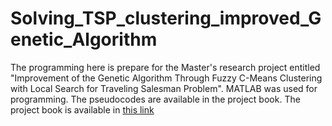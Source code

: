 # Solving_TSP_clustering_improved_Genetic_Algorithm
The programming here is prepare for the Master's research project entitled "Improvement of the Genetic Algorithm Through Fuzzy C-Means Clustering with Local Search for Traveling Salesman Problem". MATLAB was used for programming. The pseudocodes are available in the project book. The project book is available in [this link](https://drive.google.com/file/d/1wh9t_6JGMHnF86aez8pmcG8zfrJ_97yQ/view?usp=sharing)
